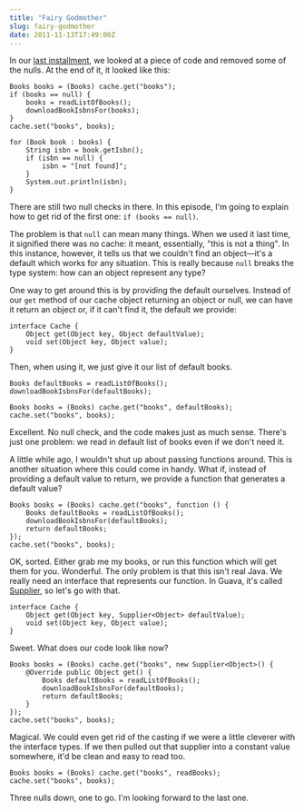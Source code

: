 ```yaml
---
title: "Fairy Godmother"
slug: fairy-godmother
date: 2011-11-13T17:49:00Z
---
```


In our [last
installment](http://monospacedmonologues.com/post/12627672433/pinocchio),
we looked at a piece of code and removed some of the nulls. At the end
of it, it looked like this:

    Books books = (Books) cache.get("books");
    if (books == null) {
        books = readListOfBooks();
        downloadBookIsbnsFor(books);
    }
    cache.set("books", books);

    for (Book book : books) {
        String isbn = book.getIsbn();
        if (isbn == null) {
            isbn = "[not found]";
        }
        System.out.println(isbn);
    }

There are still two null checks in there. In this episode, I'm going to
explain how to get rid of the first one: `if (books == null)`.

<!--more-->

The problem is that `null` can mean many things. When we used it last
time, it signified there was no cache: it meant, essentially, "this is
not a thing". In this instance, however, it tells us that we couldn't
find an object—it's a default which works for any situation. This is
really because `null` breaks the type system: how can an object
represent any type?

One way to get around this is by providing the default ourselves.
Instead of our `get` method of our cache object returning an object or
null, we can have it return an object or, if it can't find it, the
default we provide:

    interface Cache {
        Object get(Object key, Object defaultValue);
        void set(Object key, Object value);
    }

Then, when using it, we just give it our list of default books.

    Books defaultBooks = readListOfBooks();
    downloadBookIsbnsFor(defaultBooks);

    Books books = (Books) cache.get("books", defaultBooks);
    cache.set("books", books);

Excellent. No null check, and the code makes just as much sense. There's
just one problem: we read in default list of books even if we don't need
it.

A little while ago, I wouldn't shut up about passing functions around.
This is another situation where this could come in handy. What if,
instead of providing a default value to return, we provide a function
that generates a default value?

    Books books = (Books) cache.get("books", function () {
        Books defaultBooks = readListOfBooks();
        downloadBookIsbnsFor(defaultBooks);
        return defaultBooks;
    });
    cache.set("books", books);

OK, sorted. Either grab me my books, or run this function which will get
them for you. Wonderful. The only problem is that this isn't real Java.
We really need an interface that represents our function. In Guava, it's
called
[Supplier](http://docs.guava-libraries.googlecode.com/git-history/v10.0.1/javadoc/com/google/common/base/Supplier.html),
so let's go with that.

    interface Cache {
        Object get(Object key, Supplier<Object> defaultValue);
        void set(Object key, Object value);
    }

Sweet. What does our code look like now?

    Books books = (Books) cache.get("books", new Supplier<Object>() {
        @Override public Object get() {
            Books defaultBooks = readListOfBooks();
            downloadBookIsbnsFor(defaultBooks);
            return defaultBooks;
        }
    });
    cache.set("books", books);

Magical. We could even get rid of the casting if we were a little
cleverer with the interface types. If we then pulled out that supplier
into a constant value somewhere, it'd be clean and easy to read too.

    Books books = (Books) cache.get("books", readBooks);
    cache.set("books", books);

Three nulls down, one to go. I'm looking forward to the last one.
